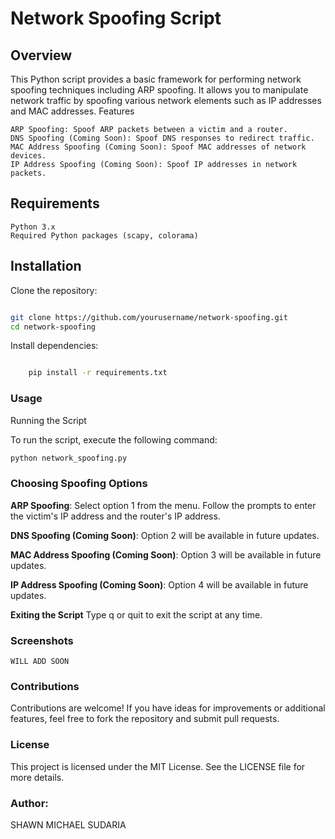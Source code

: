 # Network Spoofing Script

## Overview

This Python script provides a basic framework for performing network spoofing techniques including ARP spoofing. It allows you to manipulate network traffic by spoofing various network elements such as IP addresses and MAC addresses.
Features

    ARP Spoofing: Spoof ARP packets between a victim and a router.
    DNS Spoofing (Coming Soon): Spoof DNS responses to redirect traffic.
    MAC Address Spoofing (Coming Soon): Spoof MAC addresses of network devices.
    IP Address Spoofing (Coming Soon): Spoof IP addresses in network packets.

## Requirements

    Python 3.x
    Required Python packages (scapy, colorama)

## Installation
Clone the repository:

```bash

git clone https://github.com/yourusername/network-spoofing.git
cd network-spoofing
```
Install dependencies:

```bash

    pip install -r requirements.txt
```

### Usage
Running the Script

To run the script, execute the following command:

```bash
python network_spoofing.py
```

### Choosing Spoofing Options

**ARP Spoofing**:
    Select option 1 from the menu.
    Follow the prompts to enter the victim's IP address and the router's IP address.

**DNS Spoofing (Coming Soon)**:
    Option 2 will be available in future updates.

**MAC Address Spoofing (Coming Soon)**:
    Option 3 will be available in future updates.

**IP Address Spoofing (Coming Soon)**:
    Option 4 will be available in future updates.

**Exiting the Script**
    Type q or quit to exit the script at any time.

### Screenshots
    WILL ADD SOON

### Contributions

Contributions are welcome! If you have ideas for improvements or additional features, feel free to fork the repository and submit pull requests.

### License

This project is licensed under the MIT License. See the LICENSE file for more details.

### Author:
SHAWN MICHAEL SUDARIA
